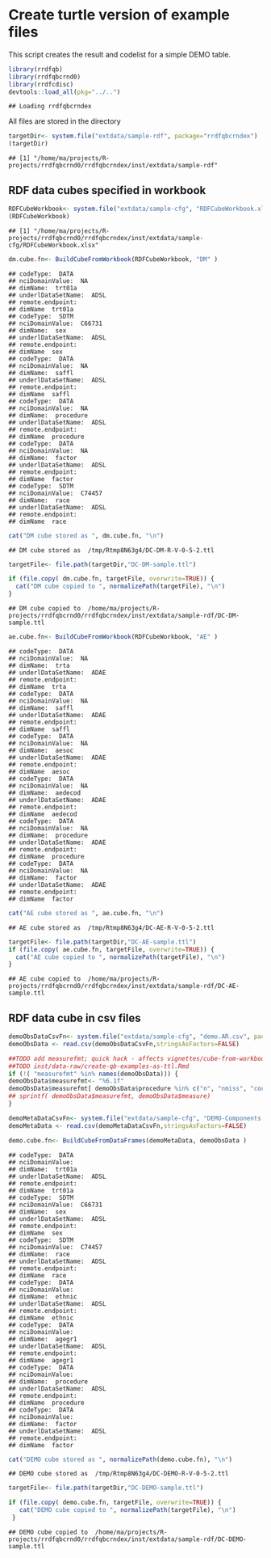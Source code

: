 Create turtle version of example files
======================================

This script creates the result and codelist for a simple DEMO table.

``` r
library(rrdfqb)
library(rrdfqbcrnd0)
library(rrdfcdisc)
devtools::load_all(pkg="../..")
```

    ## Loading rrdfqbcrndex

All files are stored in the directory

``` r
targetDir<- system.file("extdata/sample-rdf", package="rrdfqbcrndex")
(targetDir)
```

    ## [1] "/home/ma/projects/R-projects/rrdfqbcrnd0/rrdfqbcrndex/inst/extdata/sample-rdf"

RDF data cubes specified in workbook
------------------------------------

``` r
RDFCubeWorkbook<- system.file("extdata/sample-cfg", "RDFCubeWorkbook.xlsx", package="rrdfqbcrndex")
(RDFCubeWorkbook)
```

    ## [1] "/home/ma/projects/R-projects/rrdfqbcrnd0/rrdfqbcrndex/inst/extdata/sample-cfg/RDFCubeWorkbook.xlsx"

``` r
dm.cube.fn<- BuildCubeFromWorkbook(RDFCubeWorkbook, "DM" )
```

    ## codeType:  DATA 
    ## nciDomainValue:  NA 
    ## dimName:  trt01a 
    ## underlDataSetName:  ADSL 
    ## remote.endpoint:  
    ## dimName  trt01a 
    ## codeType:  SDTM 
    ## nciDomainValue:  C66731 
    ## dimName:  sex 
    ## underlDataSetName:  ADSL 
    ## remote.endpoint:  
    ## dimName  sex 
    ## codeType:  DATA 
    ## nciDomainValue:  NA 
    ## dimName:  saffl 
    ## underlDataSetName:  ADSL 
    ## remote.endpoint:  
    ## dimName  saffl 
    ## codeType:  DATA 
    ## nciDomainValue:  NA 
    ## dimName:  procedure 
    ## underlDataSetName:  ADSL 
    ## remote.endpoint:  
    ## dimName  procedure 
    ## codeType:  DATA 
    ## nciDomainValue:  NA 
    ## dimName:  factor 
    ## underlDataSetName:  ADSL 
    ## remote.endpoint:  
    ## dimName  factor 
    ## codeType:  SDTM 
    ## nciDomainValue:  C74457 
    ## dimName:  race 
    ## underlDataSetName:  ADSL 
    ## remote.endpoint:  
    ## dimName  race

``` r
cat("DM cube stored as ", dm.cube.fn, "\n")
```

    ## DM cube stored as  /tmp/Rtmp8N63g4/DC-DM-R-V-0-5-2.ttl

``` r
targetFile<- file.path(targetDir,"DC-DM-sample.ttl")

if (file.copy( dm.cube.fn, targetFile, overwrite=TRUE)) {
  cat("DM cube copied to ", normalizePath(targetFile), "\n")
}
```

    ## DM cube copied to  /home/ma/projects/R-projects/rrdfqbcrnd0/rrdfqbcrndex/inst/extdata/sample-rdf/DC-DM-sample.ttl

``` r
ae.cube.fn<- BuildCubeFromWorkbook(RDFCubeWorkbook, "AE" )
```

    ## codeType:  DATA 
    ## nciDomainValue:  NA 
    ## dimName:  trta 
    ## underlDataSetName:  ADAE 
    ## remote.endpoint:  
    ## dimName  trta 
    ## codeType:  DATA 
    ## nciDomainValue:  NA 
    ## dimName:  saffl 
    ## underlDataSetName:  ADAE 
    ## remote.endpoint:  
    ## dimName  saffl 
    ## codeType:  DATA 
    ## nciDomainValue:  NA 
    ## dimName:  aesoc 
    ## underlDataSetName:  ADAE 
    ## remote.endpoint:  
    ## dimName  aesoc 
    ## codeType:  DATA 
    ## nciDomainValue:  NA 
    ## dimName:  aedecod 
    ## underlDataSetName:  ADAE 
    ## remote.endpoint:  
    ## dimName  aedecod 
    ## codeType:  DATA 
    ## nciDomainValue:  NA 
    ## dimName:  procedure 
    ## underlDataSetName:  ADAE 
    ## remote.endpoint:  
    ## dimName  procedure 
    ## codeType:  DATA 
    ## nciDomainValue:  NA 
    ## dimName:  factor 
    ## underlDataSetName:  ADAE 
    ## remote.endpoint:  
    ## dimName  factor

``` r
cat("AE cube stored as ", ae.cube.fn, "\n")
```

    ## AE cube stored as  /tmp/Rtmp8N63g4/DC-AE-R-V-0-5-2.ttl

``` r
targetFile<- file.path(targetDir,"DC-AE-sample.ttl")
if (file.copy( ae.cube.fn, targetFile, overwrite=TRUE)) {
  cat("AE cube copied to ", normalizePath(targetFile), "\n")
}
```

    ## AE cube copied to  /home/ma/projects/R-projects/rrdfqbcrnd0/rrdfqbcrndex/inst/extdata/sample-rdf/DC-AE-sample.ttl

RDF data cube in csv files
--------------------------

``` r
demoObsDataCsvFn<- system.file("extdata/sample-cfg", "demo.AR.csv", package="rrdfqbcrndex")
demoObsData <- read.csv(demoObsDataCsvFn,stringsAsFactors=FALSE)

##TODO add measurefmt; quick hack - affects vignettes/cube-from-workbook.Rmd and
##TODO inst/data-raw/create-qb-examples-as-ttl.Rmd
if (!( "measurefmt" %in% names(demoObsData))) {
demoObsData$measurefmt<- "%6.1f"
demoObsData$measurefmt[ demoObsData$procedure %in% c("n", "nmiss", "count") ]<- "%6.0f"
## sprintf( demoObsData$measurefmt, demoObsData$measure)
}

demoMetaDataCsvFn<- system.file("extdata/sample-cfg", "DEMO-Components.csv", package="rrdfqbcrndex")
demoMetaData <- read.csv(demoMetaDataCsvFn,stringsAsFactors=FALSE)

demo.cube.fn<- BuildCubeFromDataFrames(demoMetaData, demoObsData )
```

    ## codeType:  DATA 
    ## nciDomainValue:   
    ## dimName:  trt01a 
    ## underlDataSetName:  ADSL 
    ## remote.endpoint:  
    ## dimName  trt01a 
    ## codeType:  SDTM 
    ## nciDomainValue:  C66731 
    ## dimName:  sex 
    ## underlDataSetName:  ADSL 
    ## remote.endpoint:  
    ## dimName  sex 
    ## codeType:  SDTM 
    ## nciDomainValue:  C74457 
    ## dimName:  race 
    ## underlDataSetName:  ADSL 
    ## remote.endpoint:  
    ## dimName  race 
    ## codeType:  DATA 
    ## nciDomainValue:   
    ## dimName:  ethnic 
    ## underlDataSetName:  ADSL 
    ## remote.endpoint:  
    ## dimName  ethnic 
    ## codeType:  DATA 
    ## nciDomainValue:   
    ## dimName:  agegr1 
    ## underlDataSetName:  ADSL 
    ## remote.endpoint:  
    ## dimName  agegr1 
    ## codeType:  DATA 
    ## nciDomainValue:   
    ## dimName:  procedure 
    ## underlDataSetName:  ADSL 
    ## remote.endpoint:  
    ## dimName  procedure 
    ## codeType:  DATA 
    ## nciDomainValue:   
    ## dimName:  factor 
    ## underlDataSetName:  ADSL 
    ## remote.endpoint:  
    ## dimName  factor

``` r
cat("DEMO cube stored as ", normalizePath(demo.cube.fn), "\n")
```

    ## DEMO cube stored as  /tmp/Rtmp8N63g4/DC-DEMO-R-V-0-5-2.ttl

``` r
targetFile<- file.path(targetDir,"DC-DEMO-sample.ttl")

if (file.copy( demo.cube.fn, targetFile, overwrite=TRUE)) {
   cat("DEMO cube copied to ", normalizePath(targetFile), "\n")
 }
```

    ## DEMO cube copied to  /home/ma/projects/R-projects/rrdfqbcrnd0/rrdfqbcrndex/inst/extdata/sample-rdf/DC-DEMO-sample.ttl
